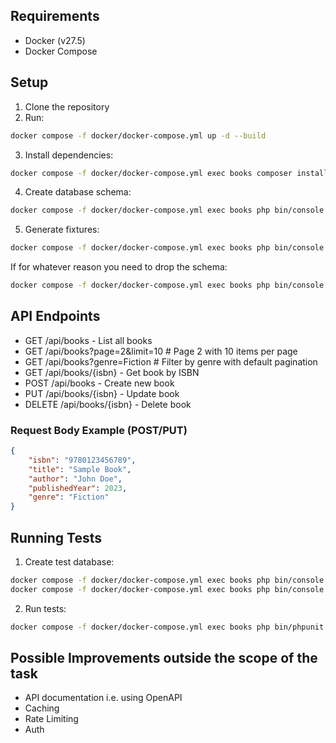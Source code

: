 ## Requirements

- Docker (v27.5)
- Docker Compose

## Setup

1. Clone the repository
2. Run: 
```bash
docker compose -f docker/docker-compose.yml up -d --build
```
3. Install dependencies:
```bash
docker compose -f docker/docker-compose.yml exec books composer install
```
4. Create database schema:
```bash
docker compose -f docker/docker-compose.yml exec books php bin/console doctrine:schema:create
```
5. Generate fixtures:
```bash
docker compose -f docker/docker-compose.yml exec books php bin/console doctrine:fixtures:load
```
If for whatever reason you need to drop the schema:
```bash
docker compose -f docker/docker-compose.yml exec books php bin/console doctrine:schema:drop
```

## API Endpoints

- GET /api/books - List all books 
- GET /api/books?page=2&limit=10    # Page 2 with 10 items per page 
- GET /api/books?genre=Fiction      # Filter by genre with default pagination
- GET /api/books/{isbn} - Get book by ISBN
- POST /api/books - Create new book
- PUT /api/books/{isbn} - Update book
- DELETE /api/books/{isbn} - Delete book

### Request Body Example (POST/PUT)

```json
{
    "isbn": "9780123456789",
    "title": "Sample Book",
    "author": "John Doe",
    "publishedYear": 2023,
    "genre": "Fiction"
}
```

## Running Tests
1. Create test database:
```bash
docker compose -f docker/docker-compose.yml exec books php bin/console --env=test doctrine:database:create
docker compose -f docker/docker-compose.yml exec books php bin/console --env=test doctrine:schema:create
```
2. Run tests:
```bash
docker compose -f docker/docker-compose.yml exec books php bin/phpunit
```

## Possible Improvements outside the scope of the task
- API documentation i.e. using OpenAPI
- Caching
- Rate Limiting
- Auth